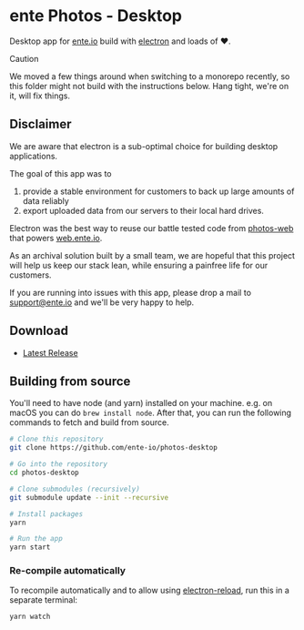 # ente Photos - Desktop

Desktop app for [ente.io](https://ente.io) build with [electron](https://electronjs.org) and loads of ❤️.

> [!CAUTION]
>
> We moved a few things around when switching to a monorepo recently, so this
> folder might not build with the instructions below. Hang tight, we're on it,
> will fix things.

## Disclaimer

We are aware that electron is a sub-optimal choice for building desktop applications.

The goal of this app was to
1. provide a stable environment for customers to back up large amounts of data reliably
2. export uploaded data from our servers to their local hard drives.

Electron was the best way to reuse our battle tested code from [photos-web](https://github.com/ente-io/photos-web) that powers [web.ente.io](https://web.ente.io).

As an archival solution built by a small team, we are hopeful that this project will help us keep our stack lean, while ensuring a painfree life for our customers.

If you are running into issues with this app, please drop a mail to [support@ente.io](mailto:support@ente.io) and we'll be very happy to help.

## Download

- [Latest Release](https://github.com/ente-io/photos-desktop/releases/latest)


## Building from source

You'll need to have node (and yarn) installed on your machine. e.g. on macOS you
can do `brew install node`. After that, you can run the following commands to
fetch and build from source.

```bash
# Clone this repository
git clone https://github.com/ente-io/photos-desktop

# Go into the repository
cd photos-desktop

# Clone submodules (recursively)
git submodule update --init --recursive

# Install packages
yarn

# Run the app
yarn start
```

### Re-compile automatically

To recompile automatically and to allow using
[electron-reload](https://github.com/yan-foto/electron-reload), run this in a
separate terminal:

```bash
yarn watch
```
